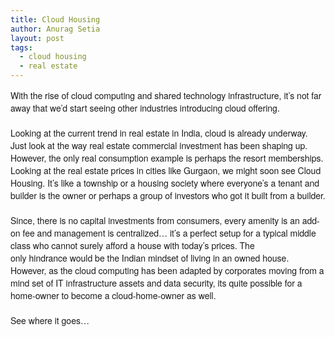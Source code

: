 ```yaml
---
title: Cloud Housing
author: Anurag Setia
layout: post
tags:
  - cloud housing
  - real estate
---
```

<span style="font-family:Helvetica Neue, Arial, Helvetica, sans-serif;">With the rise of cloud computing and shared technology infrastructure, it&#8217;s not far away that we&#8217;d start seeing other industries introducing cloud offering.</span>  
<span style="font-family:Helvetica Neue, Arial, Helvetica, sans-serif;"><br /></span><span style="font-family:Helvetica Neue, Arial, Helvetica, sans-serif;">Looking at the current trend in real estate in India, cloud is already underway. Just look at the way real estate commercial investment has been shaping up. However, the only real consumption example is perhaps the resort memberships. Looking at the real estate prices in cities like Gurgaon, we might soon see Cloud Housing. It&#8217;s like a township or a housing society where everyone&#8217;s a tenant and builder is the owner or perhaps a group of investors who got it built from a builder.</span>  
<span style="font-family:Helvetica Neue, Arial, Helvetica, sans-serif;"><br /></span><span style="font-family:Helvetica Neue, Arial, Helvetica, sans-serif;">Since, there is no capital investments from consumers, every amenity is an add-on fee and management is centralized&#8230; it&#8217;s a perfect setup for a typical middle class who cannot surely afford a house with today&#8217;s prices. The only&nbsp;hindrance&nbsp;would be the Indian mindset of living in an owned house. However, as the cloud computing has been adapted by corporates moving from a mind set of IT infrastructure assets and data security, its quite possible for a home-owner to become a cloud-home-owner as well.</span>  
<span style="font-family:Helvetica Neue, Arial, Helvetica, sans-serif;"><br /></span><span style="font-family:Helvetica Neue, Arial, Helvetica, sans-serif;">See where it goes&#8230;</span>